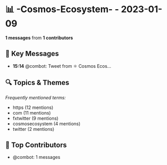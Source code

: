 # 📊 -Cosmos-Ecosystem- - 2023-01-09
**1 messages** from **1 contributors**

## 💬 Key Messages
- **15:14** @combot: [‌‌‌‌‎⁠](https://twitter.com/CosmosEcosystem/status/1612467814807506946)Tweet from ⚛️ Cosmos Ecos...

## 🔍 Topics & Themes
*Frequently mentioned terms:*
- https (12 mentions)
- com (11 mentions)
- fxtwitter (9 mentions)
- cosmosecosystem (4 mentions)
- twitter (2 mentions)

## 👥 Top Contributors
- @combot: 1 messages
